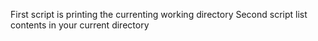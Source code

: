 First script is printing the currenting working directory
Second script list contents in your current directory
